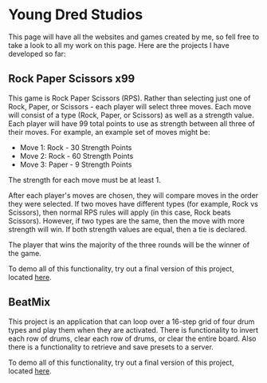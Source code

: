 # Young Dred Studios

This page will have all the websites and games created by me, so fell free to take a look to all my work on this page. Here are the projects I have developed so far:

## Rock Paper Scissors x99

This game is Rock Paper Scissors (RPS). Rather than selecting just one of Rock, Paper, or Scissors - each player
will select three moves. Each move will consist of a type (Rock, Paper, or Scissors) as well
as a strength value. Each player will have 99 total points to use as strength between all
three of their moves. For example, an example set of moves might be:

- Move 1: Rock - 30 Strength Points
- Move 2: Rock - 60 Strength Points
- Move 3: Paper - 9 Strength Points

The strength for each move must be at least 1.

After each player's moves are chosen, they will compare moves in the order they were selected. If two moves have different types (for example, Rock vs Scissors), then normal RPS rules will apply (in this case, Rock beats Scissors).
However, if two types are the same, then the move with more strength will win. If both strength values are
equal, then a tie is declared.

The player that wins the majority of the three rounds will be the winner of the game.

To demo all of this functionality, try out a final version of this project, located <a href="https://diegorojo99.github.io/young-dred-studios/rockPaperScissors.html" target="_blank">here</a>.

## BeatMix

This project is an application that can loop over a 16-step grid of four drum types and play them when they are activated. There is functionality to invert each row of drums, clear each row of drums, or clear the entire board. Also there is a functionality to retrieve and save presets to a server.

To demo all of this functionality, try out a final version of this project, located <a href="https://diegorojo99.github.io/young-dred-studios/beatMix.html" target="_blank">here</a>.
